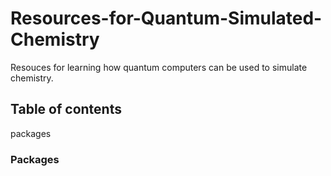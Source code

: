 # Resources-for-Quantum-Simulated-Chemistry
Resouces for learning how quantum computers can be used to simulate chemistry.

## Table of contents
packages


### Packages
